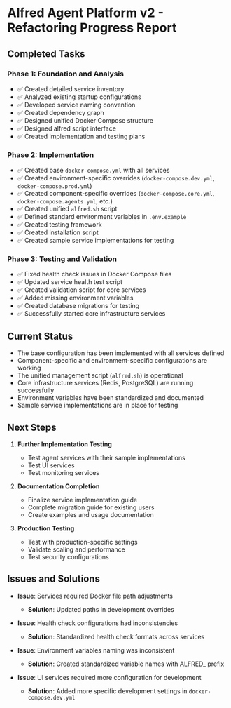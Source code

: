 # Alfred Agent Platform v2 - Refactoring Progress Report

## Completed Tasks

### Phase 1: Foundation and Analysis
- ✅ Created detailed service inventory
- ✅ Analyzed existing startup configurations
- ✅ Developed service naming convention
- ✅ Created dependency graph
- ✅ Designed unified Docker Compose structure
- ✅ Designed alfred script interface
- ✅ Created implementation and testing plans

### Phase 2: Implementation
- ✅ Created base `docker-compose.yml` with all services
- ✅ Created environment-specific overrides (`docker-compose.dev.yml`, `docker-compose.prod.yml`)
- ✅ Created component-specific overrides (`docker-compose.core.yml`, `docker-compose.agents.yml`, etc.)
- ✅ Created unified `alfred.sh` script
- ✅ Defined standard environment variables in `.env.example`
- ✅ Created testing framework
- ✅ Created installation script
- ✅ Created sample service implementations for testing

### Phase 3: Testing and Validation
- ✅ Fixed health check issues in Docker Compose files
- ✅ Updated service health test script
- ✅ Created validation script for core services
- ✅ Added missing environment variables
- ✅ Created database migrations for testing
- ✅ Successfully started core infrastructure services

## Current Status
- The base configuration has been implemented with all services defined
- Component-specific and environment-specific configurations are working
- The unified management script (`alfred.sh`) is operational
- Core infrastructure services (Redis, PostgreSQL) are running successfully
- Environment variables have been standardized and documented
- Sample service implementations are in place for testing

## Next Steps
1. **Further Implementation Testing**
   - Test agent services with their sample implementations
   - Test UI services
   - Test monitoring services

2. **Documentation Completion**
   - Finalize service implementation guide
   - Complete migration guide for existing users
   - Create examples and usage documentation

3. **Production Testing**
   - Test with production-specific settings
   - Validate scaling and performance
   - Test security configurations

## Issues and Solutions
- **Issue**: Services required Docker file path adjustments
  - **Solution**: Updated paths in development overrides

- **Issue**: Health check configurations had inconsistencies
  - **Solution**: Standardized health check formats across services

- **Issue**: Environment variables naming was inconsistent
  - **Solution**: Created standardized variable names with ALFRED_ prefix

- **Issue**: UI services required more configuration for development
  - **Solution**: Added more specific development settings in `docker-compose.dev.yml`